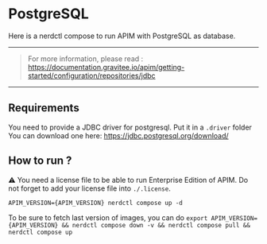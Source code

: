 # PostgreSQL

Here is a nerdctl compose to run APIM with PostgreSQL as database.

---
> For more information, please read :
> https://documentation.gravitee.io/apim/getting-started/configuration/repositories/jdbc
---
## Requirements

You need to provide a JDBC driver for postgresql.
Put it in a `.driver` folder
You can download one here: https://jdbc.postgresql.org/download/

## How to run ?

⚠️ You need a license file to be able to run Enterprise Edition of APIM. Do not forget to add your license file into `./.license`.

`APIM_VERSION={APIM_VERSION} nerdctl compose up -d ` 

To be sure to fetch last version of images, you can do
`export APIM_VERSION={APIM_VERSION} && nerdctl compose down -v && nerdctl compose pull && nerdctl compose up`

